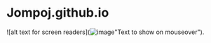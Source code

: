 # Jompoj.github.io
![alt text for screen readers](![image](https://github.com/Jompoj/Jompoj.github.io/assets/147574797/30fb6397-a72a-4f92-8db9-8e2aa784442a)"Text to show on mouseover").
